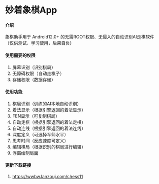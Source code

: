 # 妙着象棋App

#### 介绍
象棋助手用于 Android12.0+ 的无需ROOT权限、无侵入的自动识别AI走棋软件（仅供测试、学习使用，后果自负）

#### 使用需要的权限

1.  屏幕识别（识别棋局）
2.  无障碍权限（自动走棋子）
3.  存储权限（数据存储）

#### 使用功能

1. 棋局识别（训练的AI本地自动识别）
2. 着法显示（根据引擎返回的着法显示）
3. FEN显示（可复制棋局）
4. 自动走棋（根据引擎返回的着法走棋）
5. 自动连线（根据引擎返回的着法连线）
6. 深度定义（可选择军师水平）
7. 思考时间（反应速度可定义）
8. 编辑棋局（根据识别的棋局进行编辑）
9. 浮窗绘制局面


#### 更新下载链接

1.  https://wwbw.lanzouj.com/chess11


